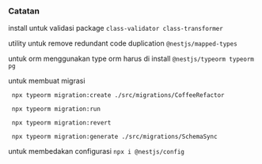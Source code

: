 ### Catatan

install untuk validasi package `class-validator class-transformer`

utility untuk remove redundant code duplication `@nestjs/mapped-types`

untuk orm menggunakan type orm harus di install `@nestjs/typeorm typeorm pg`

untuk membuat migrasi 
```commandline
 npx typeorm migration:create ./src/migrations/CoffeeRefactor
 
 npx typeorm migration:run
 
 npx typeorm migration:revert
 
 npx typeorm migration:generate ./src/migrations/SchemaSync

```

untuk membedakan configurasi 
`npx i @nestjs/config`